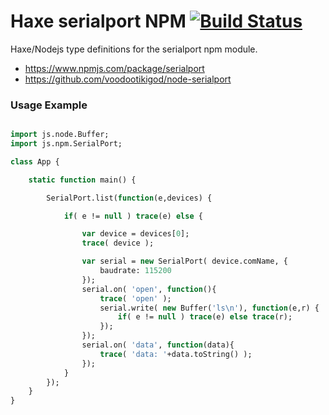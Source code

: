 
# Haxe serialport NPM [![Build Status](https://travis-ci.org/tong/hxnodejs-serialport.svg?branch=master)](https://travis-ci.org/tong/hxnodejs-serialport)

Haxe/Nodejs type definitions for the serialport npm module.

* https://www.npmjs.com/package/serialport
* https://github.com/voodootikigod/node-serialport


### Usage Example
```haxe

import js.node.Buffer;
import js.npm.SerialPort;

class App {

	static function main() {

		SerialPort.list(function(e,devices) {

			if( e != null ) trace(e) else {

				var device = devices[0];
				trace( device );

				var serial = new SerialPort( device.comName, {
					baudrate: 115200
				});
				serial.on( 'open', function(){
					trace( 'open' );
					serial.write( new Buffer('ls\n'), function(e,r) {
						if( e != null ) trace(e) else trace(r);
				    });
				});
				serial.on( 'data', function(data){
					trace( 'data: '+data.toString() );
				});
			}
		});
	}
}
```